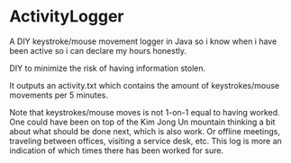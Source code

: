 # ActivityLogger

A DIY keystroke/mouse movement logger in Java so i know when i have been active so i can declare my hours honestly.

DIY to minimize the risk of having information stolen.

It outputs an activity.txt which contains the amount of keystrokes/mouse movements per 5 minutes.

Note that keystrokes/mouse moves is not 1-on-1 equal to having worked. One could have been on top of the Kim Jong Un mountain thinking a bit about what should be done next, which is also work. Or offline meetings, traveling between offices, visiting a service desk, etc. This log is more an indication of which times there has been worked for sure.
